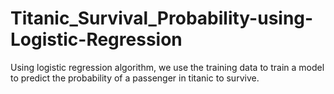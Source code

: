 # Titanic_Survival_Probability-using-Logistic-Regression

Using logistic regression algorithm, we use the training data to train a model to predict the probability of a passenger in titanic to survive.
